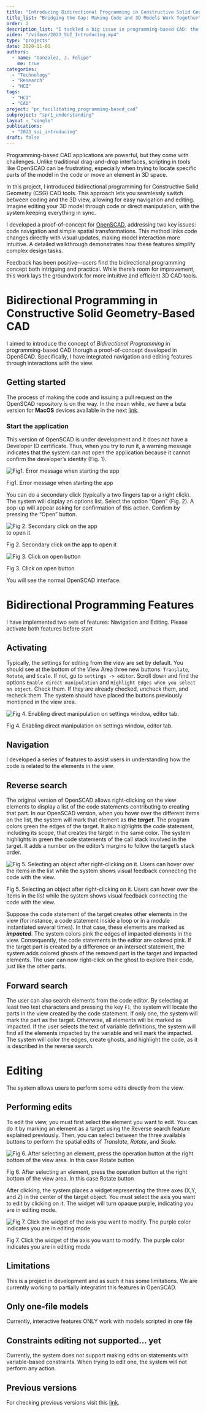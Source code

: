 ```yaml
---
title: "Introducing Bidirectional Programming in Constructive Solid Geometry-Based CAD"
title_list: "Bridging the Gap: Making Code and 3D Models Work Together"
order: 2
description_list: "I tackled a big issue in programming-based CAD: the tricky relationship between the code and the 3D view. It can be frustrating when you're trying to link what you see on the screen with the lines of code you're writing. To fix this, I introduced the concept of “bidirectional programming” into CAD. Now, you can interact with both the code and the view. Imagine this: you’re editing your model directly on the screen, and the code updates automatically. No more switching back and forth or guessing how a code tweak will look. I even tweaked OpenSCAD to make this a reality."
video: "/videos/2023_SUI_Introducing.mp4"
type: "projects"
date: 2020-11-01
authors:
  - name: "Gonzalez, J. Felipe" 
    me: true
categories:
  - "Technology"
  - "Research"
  - "HCI"
tags:
  - "HCI"
  - "CAD"
project: "pr_facilitating_programming-based_cad"
subproject: "spr1_understanding"
layout : "single"
publications:
  - "2023_sui_introducing"
draft: false
---
```



Programming-based CAD applications are powerful, but they come with challenges. Unlike traditional drag-and-drop interfaces, scripting in tools like OpenSCAD can be frustrating, especially when trying to locate specific parts of the model in the code or move an element in 3D space.

In this project, I introduced bidirectional programming for Constructive Solid Geometry (CSG) CAD tools. This approach lets you seamlessly switch between coding and the 3D view, allowing for easy navigation and editing. Imagine editing your 3D model through code or direct manipulation, with the system keeping everything in sync.

I developed a proof-of-concept for <a href="https://openscad.org/" target="_blank">OpenSCAD</a>, addressing two key issues: code navigation and simple spatial transformations. This method links code changes directly with visual updates, making model interaction more intuitive. A detailed walkthrough demonstrates how these features simplify complex design tasks.

Feedback has been positive—users find the bidirectional programming concept both intriguing and practical. While there’s room for improvement, this work lays the groundwork for more intuitive and efficient 3D CAD tools.

# Bidirectional Programming in Constructive Solid Geometry-Based CAD

I aimed to introduce the concept of *Bidirectional Programming* in programming-based CAD thorugh a proof-of-concept developed in OpenSCAD. Specifically, I have integrated navigation and editing features through interactions with the view.

## Getting started

The process of making the code and issuing a pull request on the OpenSCAD repository is on the way. In the mean while, we have a beta version for **MacOS** devices available in the next [link](https://nextcloud.univ-lille.fr/index.php/s/4D8aa9L6JE5rTDp).

### Start the application 

This version of OpenSCAD is under development and it does not have a Developer ID certificate. Thus, when you try to run it, a warning message indicates that the system can not open the application because it cannot confirm the developer’s identity (Fig. 1).

<div class="image-container">
  <div class="image-item">
      <img style= "max-width: 300px "src="/imgs/projects/pr_facilitating/spr1_introducing/imgNoOpen.png" alt="Fig1. Error message when starting the app">
    <p>Fig1. Error message when starting the app</p>
  </div>
</div>

You can do a secondary click (typically a two fingers tap or a right click). The system will display an options list. Select the option “Open” (Fig. 2). A pop-up will appear asking for confirmation of this action. Confirm by pressing the “Open” button.

<div class="image-container">
  <div class="image-item">
      <img style= "max-width: 250px "src="/imgs/projects/pr_facilitating/spr1_introducing/imgRightClick.png" alt="Fig 2. Secondary click on the app to open it">
    <p>Fig 2. Secondary click on the app to open it</p>
  </div>
  <div class="image-item">
      <img style= "max-width: 250px "src="/imgs/projects/pr_facilitating/spr1_introducing/imgO.png" alt="Fig 3. Click on open button">
    <p>Fig 3. Click on open button</p>
  </div>
</div>

You will see the normal OpenSCAD interface.

# Bidirectional Programming Features

I have implemented two sets of features: Navigation and Editing. Please activate both features before start

## Activating

Typically, the settings for editing from the view are set by default. You should see at the bottom of the View Area three new buttons: ``Translate``, ``Rotate``, and ``Scale``. If not, go to `` settings -> editor ``. Scroll down and find the options ``Enable direct manipulation`` and ``Highlight Edges when you select an object``. Check them. If they are already checked, uncheck them, and recheck them. The system should have placed the buttons previously mentioned in the view area.

<div class="image-container">
  <div class="image-item">
      <img style= "max-width: 450px "src="/imgs/projects/pr_facilitating/spr1_introducing/settings-1.png" alt="Fig 4. Enabling direct manipulation on settings window, editor tab.">
    <p>Fig 4. Enabling direct manipulation on settings window, editor tab.</p>
  </div>
</div>

 ## Navigation

 I developed a series of features to assist users in understanding how the code is related to the elements in the view.

 ## Reverse search

 The original version of OpenSCAD allows right-clicking on the view elements to display a list of the code statements contributing to creating that part. In our OpenSCAD version, when you hover over the different items on the list, the system will mark that element as ***the target***. The program colors green the edges of the target. It also highlights the code statement, including its scope, that creates the target in the same color. The system highlights in green the code statements of the call stack involved in the target. It adds a number on the editor’s margins to follow the target’s stack order.

 <div class="image-container">
  <div class="image-item">
      <img style= "max-width: 750px "src="/imgs/projects/pr_facilitating/spr1_introducing/navigating-1536x960.png" alt="Fig 5. Selecting an object after right-clicking on it. Users can hover over the items in the list while the system shows visual feedback connecting the code with the view.">
    <p>Fig 5. Selecting an object after right-clicking on it. Users can hover over the items in the list while the system shows visual feedback connecting the code with the view.</p>
  </div>
</div>

Suppose the code statement of the target creates other elements in the view (for instance, a code statement inside a loop or in a module instantiated several times). In that case, these elements are marked as ***impacted***. The system colors pink the edges of impacted elements in the view. Consequently, the code statements in the editor are colored pink. If the target part is created by a difference or an intersect statement, the system adds colored ghosts of the removed part in the target and impacted elements. The user can now right-click on the ghost to explore their code, just like the other parts.

## Forward search

The user can also search elements from the code editor. By selecting at least two text characters and pressing the key ``F1``, the system will locate the parts in the view created by the code statement. If only one, the system will mark the part as the target. Otherwise, all elements will be marked as impacted. If the user selects the text of variable definitions, the system will find all the elements impacted by the variable and will mark the impacted. The system will color the edges, create ghosts, and highlight the code, as it is described in the reverse search.

# Editing

The system allows users to perform some edits directly from the view.

## Performing edits

To edit the view, you must first select the element you want to edit. You can do it by marking an element as a target using the Reverse search feature explained previously. Then, you can select between the three available buttons to perform the spatial edits of *Translate*, *Rotate*, and *Scale*.

 <div class="image-container">
  <div class="image-item">
      <img style= "max-width: 750px "src="/imgs/projects/pr_facilitating/spr1_introducing/rotateActivate-1024x640.png" alt="Fig 6. After selecting an element, press the operation button at the right bottom of the view area. In this case Rotate button">
    <p>Fig 6. After selecting an element, press the operation button at the right bottom of the view area. In this case Rotate button</p>
  </div>
</div>

After clicking, the system places a widget representing the three axes (X,Y, and Z) in the center of the target object. You must select the axis you want to edit by clicking on it. The widget will turn opaque purple, indicating you are in editing mode.


 <div class="image-container">
  <div class="image-item">
      <img style= "max-width: 750px "src="/imgs/projects/pr_facilitating/spr1_introducing/rotateAxisSelected-1024x640.png" alt="Fig 7. Click the widget of the axis you want to modify. The purple color indicates you are in editing mode">
    <p>Fig 7. Click the widget of the axis you want to modify. The purple color indicates you are in editing mode</p>
  </div>
</div>

## Limitations

This is a project in development and as such it has some limitations. We are currently working to partially integratint this features in OpenSCAD.

## Only one-file models
Currently, interactive features ONLY work with models scripted in one file

## Constraints editing not supported… yet
Currently, the system does not support making edits on statements with variable-based constraints. When trying to edit one, the system will not perform any action.

## Previous versions
For checking previous versions visit this [link](https://nextcloud.univ-lille.fr/index.php/s/5mpHrFtfbrMGDS4).